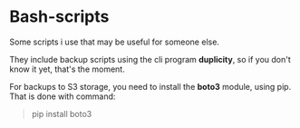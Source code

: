 # Bash-scripts

Some scripts i use that may be useful for someone else.

They include backup scripts using the cli program **duplicity**, so if you don't know it yet, that's the moment.

For backups to S3 storage, you need to install the **boto3** module, using pip. That is done with command:

> pip install boto3
